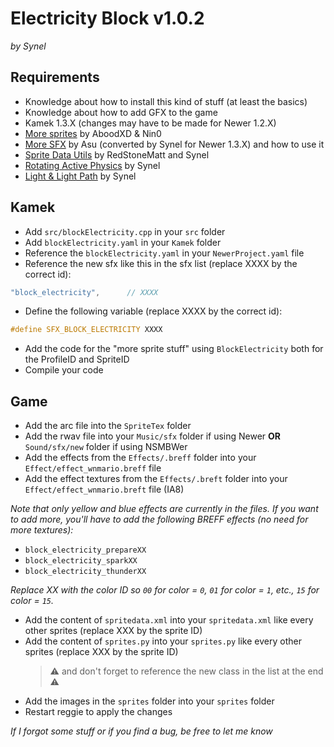 # Electricity Block v1.0.2
*by Synel*


## Requirements
- Knowledge about how to install this kind of stuff (at least the basics)
- Knowledge about how to add GFX to the game
- Kamek 1.3.X (changes may have to be made for Newer 1.2.X)
- [More sprites](https://github.com/Developers-Collective/NSMBW-Custom-Sprites/releases/tag/MoreSprites) by AboodXD & Nin0
- [More SFX](https://github.com/Developers-Collective/NSMBW-Custom-Sprites/releases/tag/MoreSFX) by Asu (converted by Synel for Newer 1.3.X) and how to use it
- [Sprite Data Utils](https://github.com/Developers-Collective/NSMBW-Custom-Sprites/releases/tag/SpriteDataUtils) by RedStoneMatt and Synel
- [Rotating Active Physics](https://github.com/Developers-Collective/NSMBW-Custom-Sprites/releases/tag/RotatingActivePhysics) by Synel
- [Light & Light Path](https://github.com/Developers-Collective/NSMBW-Custom-Sprites/releases/tag/Light) by Synel

## Kamek
- Add `src/blockElectricity.cpp` in your `src` folder
- Add `blockElectricity.yaml` in your `Kamek` folder
- Reference the `blockElectricity.yaml` in your `NewerProject.yaml` file
- Reference the new sfx like this in the sfx list (replace XXXX by the correct id):
```cpp
"block_electricity",      // XXXX
```
- Define the following variable (replace XXXX by the correct id):
```cpp
#define SFX_BLOCK_ELECTRICITY XXXX
```
- Add the code for the "more sprite stuff" using `BlockElectricity` both for the ProfileID and SpriteID
- Compile your code


## Game
- Add the arc file into the `SpriteTex` folder
- Add the rwav file into your `Music/sfx` folder if using Newer **OR** `Sound/sfx/new` folder if using NSMBWer
- Add the effects from the `Effects/.breff` folder into your `Effect/effect_wnmario.breff` file
- Add the effect textures from the `Effects/.breft` folder into your `Effect/effect_wnmario.breft` file (IA8)

*Note that only yellow and blue effects are currently in the files. If you want to add more, you'll have to add the following BREFF effects (no need for more textures):*
- `block_electricity_prepareXX`
- `block_electricity_sparkXX`
- `block_electricity_thunderXX`

*Replace XX with the color ID so `00` for color = `0`, `01` for color = `1`, etc., `15` for color = `15`.*

- Add the content of `spritedata.xml` into your `spritedata.xml` like every other sprites (replace XXX by the sprite ID)
- Add the content of `sprites.py` into your `sprites.py` like every other sprites (replace XXX by the sprite ID)
	> ⚠️ and don't forget to reference the new class in the list at the end ⚠️
- Add the images in the `sprites` folder into your `sprites` folder
- Restart reggie to apply the changes


*If I forgot some stuff or if you find a bug, be free to let me know*
